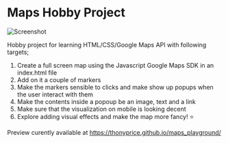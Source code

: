 # Maps Hobby Project

![Screenshot](https://i.imgur.com/yMIOofg.jpg)

Hobby project for learning HTML/CSS/Google Maps API with following targets;

1. Create a full screen map using the Javascript Google Maps SDK in an index.html file
2. Add on it a couple of markers 
3. Make the markers sensible to clicks and make show up popups when the user interact with them
4. Make the contents inside a popoup be an image, text and a link
5. Make sure that the visualization on mobile is looking decent
6. Explore adding visual effects and make the map more fancy! :star:

Preview curently available at https://thonyprice.github.io/maps_playground/

